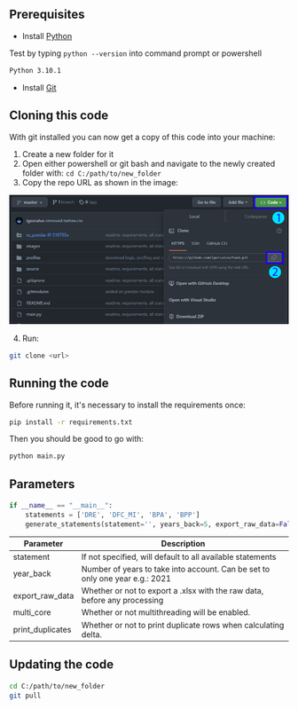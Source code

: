 ## Prerequisites

- Install [Python](https://www.python.org/downloads/)

Test by typing ```python --version``` into command prompt or powershell

```bash
Python 3.10.1
```

- Install [Git](https://git-scm.com/download/win)

## Cloning this code

With git installed you can now get a copy of this code into your machine:

1. Create a new folder for it
1. Open either powershell or git bash and navigate to the newly created folder with: ```cd C:/path/to/new_folder```
1. Copy the repo URL as shown in the image:

![copying repo url](images/repo_url.png)

4. Run:
```bash
git clone <url>
```


## Running the code

Before running it, it's necessary to install the requirements once:

```bash
pip install -r requirements.txt
```

Then you should be good to go with:

```bash
python main.py
```

## Parameters

```python
if __name__ == "__main__":
	statements = ['DRE', 'DFC_MI', 'BPA', 'BPP']
	generate_statements(statement='', years_back=5, export_raw_data=False, multi_core=True, print_duplicates=False)
```

Parameter | Description
--- | ---
statement | If not specified, will default to all available statements
year_back | Number of years to take into account. Can be set to only one year e.g.: 2021
export_raw_data | Whether or not to export a .xlsx with the raw data, before any processing
multi_core | Whether or not multithreading will be enabled.
print_duplicates | Whether or not to print duplicate rows when calculating delta.

## Updating the code

```bash
cd C:/path/to/new_folder
git pull
```